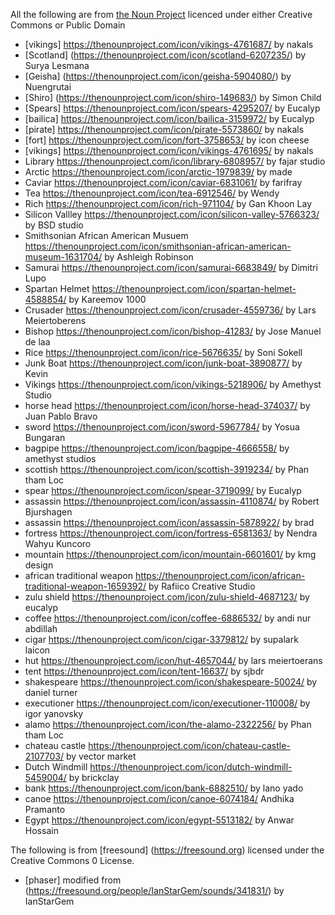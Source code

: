 All the following are from [the Noun Project](https://thenounproject.com) licenced under either Creative Commons or Public Domain

* [vikings] https://thenounproject.com/icon/vikings-4761687/ by nakals
* [Scotland] (https://thenounproject.com/icon/scotland-6207235/) by Surya Lesmana
* [Geisha] (https://thenounproject.com/icon/geisha-5904080/) by Nuengrutai
* [Shiro] (https://thenounproject.com/icon/shiro-149683/) by Simon Child
* [Spears] https://thenounproject.com/icon/spears-4295207/ by Eucalyp
* [bailica] https://thenounproject.com/icon/bailica-3159972/ by Eucalyp
* [pirate] https://thenounproject.com/icon/pirate-5573860/ by nakals
* [fort] https://thenounproject.com/icon/fort-3758653/ by icon cheese
* [vikings] https://thenounproject.com/icon/vikings-4761695/ by nakals
* Library https://thenounproject.com/icon/library-6808957/ by fajar studio
* Arctic https://thenounproject.com/icon/arctic-1979839/ by made
* Caviar https://thenounproject.com/icon/caviar-6831061/ by farifray
* Tea https://thenounproject.com/icon/tea-6912546/ by Wendy
* Rich https://thenounproject.com/icon/rich-971104/ by Gan Khoon Lay
* Silicon Vallley https://thenounproject.com/icon/silicon-valley-5766323/ by BSD studio
* Smithsonian African American Musuem https://thenounproject.com/icon/smithsonian-african-american-museum-1631704/ by Ashleigh Robinson
* Samurai https://thenounproject.com/icon/samurai-6683849/ by Dimitri Lupo
* Spartan Helmet https://thenounproject.com/icon/spartan-helmet-4588854/ by Kareemov 1000
* Crusader https://thenounproject.com/icon/crusader-4559736/ by Lars Meiertoberens
* Bishop https://thenounproject.com/icon/bishop-41283/ by Jose Manuel de laa
* Rice https://thenounproject.com/icon/rice-5676635/ by Soni Sokell
* Junk Boat https://thenounproject.com/icon/junk-boat-3890877/ by Kevin
* Vikings https://thenounproject.com/icon/vikings-5218906/ by Amethyst Studio
* horse head https://thenounproject.com/icon/horse-head-374037/ by Juan Pablo Bravo
* sword https://thenounproject.com/icon/sword-5967784/ by Yosua Bungaran
* bagpipe https://thenounproject.com/icon/bagpipe-4666558/ by amethyst studios
* scottish https://thenounproject.com/icon/scottish-3919234/ by Phan tham Loc
* spear https://thenounproject.com/icon/spear-3719099/ by Eucalyp
* assassin https://thenounproject.com/icon/assassin-4110874/ by Robert Bjurshagen
* assassin https://thenounproject.com/icon/assassin-5878922/ by brad
* fortress https://thenounproject.com/icon/fortress-6581363/ by Nendra Wahyu Kuncoro
* mountain https://thenounproject.com/icon/mountain-6601601/ by kmg design
* african traditional weapon https://thenounproject.com/icon/african-traditional-weapon-1659392/ by Rafiico Creative Studio
* zulu shield https://thenounproject.com/icon/zulu-shield-4687123/ by eucalyp
* coffee https://thenounproject.com/icon/coffee-6886532/ by andi nur abdillah
* cigar https://thenounproject.com/icon/cigar-3379812/ by supalark laicon
* hut https://thenounproject.com/icon/hut-4657044/ by lars meiertoerans
* tent https://thenounproject.com/icon/tent-16637/ by sjbdr
* shakespeare https://thenounproject.com/icon/shakespeare-50024/ by daniel turner
* executioner https://thenounproject.com/icon/executioner-110008/ by igor yanovsky
* alamo https://thenounproject.com/icon/the-alamo-2322256/ by Phan tham Loc
* chateau castle https://thenounproject.com/icon/chateau-castle-2107703/ by vector market
* Dutch Windmill https://thenounproject.com/icon/dutch-windmill-5459004/ by brickclay
* bank https://thenounproject.com/icon/bank-6882510/ by lano yado
* canoe https://thenounproject.com/icon/canoe-6074184/ Andhika Pramanto
* Egypt https://thenounproject.com/icon/egypt-5513182/ by Anwar Hossain

The following is from [freesound] (https://freesound.org) licensed under the Creative Commons 0 License. 
* [phaser] modified from (https://freesound.org/people/IanStarGem/sounds/341831/) by IanStarGem
